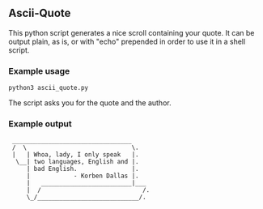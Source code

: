 ## Ascii-Quote

This python script generates a nice scroll containing your quote. It can be output plain, as is, or with "echo" prepended in order to use it in a shell script.

### Example usage

```
python3 ascii_quote.py
```
The script asks you for the quote and the author.

### Example output

```
 _________________________________
 /  \                             \.
 |   | Whoa, lady, I only speak   |.
  \__| two languages, English and |.
     | bad English.               |.
     |            - Korben Dallas |.
     |   _________________________|___
     |  /                            /.
     \_/____________________________/.
```
